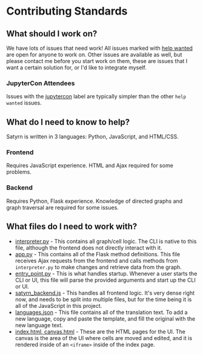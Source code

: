 # Contributing Standards

## What should I work on?
We have lots of issues that need work! All issues marked with 
[help wanted](https://github.com/CharlesAverill/satyrn/issues?q=is%3Aissue+is%3Aopen+label%3A%22help+wanted%22) are open for anyone to work on.
Other issues are available as well, but please contact me before you start work on them, these are issues that I want a certain solution for, or I'd
like to integrate myself.
### JupyterCon Attendees
Issues with the [jupytercon](https://github.com/CharlesAverill/satyrn/issues?q=is%3Aissue+is%3Aopen+label%3Ajupytercon) label are typically simpler than
the other `help wanted` issues.

## What do I need to know to help?
Satyrn is written in 3 languages: Python, JavaScript, and HTML/CSS. 
### Frontend
Requires JavaScript experience. HTML and Ajax required for some problems.
### Backend
Requires Python, Flask experience. Knowledge of directed graphs and graph traversal are required for some issues.

## What files do I need to work with?
- [interpreter.py](https://github.com/CharlesAverill/satyrn/blob/master/satyrn_python/interpreter.py) - This contains all graph/cell logic. The CLI is native
to this file, although the frontend does not directly interact with it.
- [app.py](https://github.com/CharlesAverill/satyrn/blob/master/satyrn_python/app.py) - This contains all of the Flask method definitions. This file receives
Ajax requests from the frontend and calls methods from `interpreter.py` to make changes and retrieve data from the graph.
- [entry_point.py](https://github.com/CharlesAverill/satyrn/blob/master/satyrn_python/entry_point.py) - This is what handles startup. Whenever a user starts
the CLI or UI, this file will parse the provided arguments and start up the CLI or UI.
- [satyrn_backend.js](https://github.com/CharlesAverill/satyrn/blob/master/satyrn_python/static/js/satyrn_backend.js) - This handles all frontend logic. It's
very dense right now, and needs to be split into multiple files, but for the time being it is all of the JavaScript in this project.
- [languages.json](https://github.com/CharlesAverill/satyrn/blob/master/satyrn_python/static/js/languages.json) - This file contains all of the translation
text. To add a new language, copy and paste the template, and fill the original with the new language text. 
- [index.html, canvas.html](https://github.com/CharlesAverill/satyrn/tree/master/satyrn_python/templates) - These are the HTML pages for the UI. The canvas
is the area of the UI where cells are moved and edited, and it is rendered inside of an `<iframe>` inside of the index page. 
